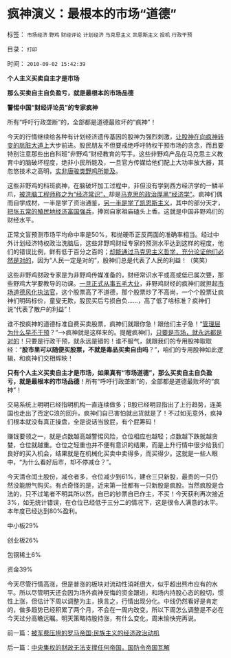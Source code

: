 # 疯神演义：最根本的市场“道德”

标签： `市场经济` `野鸡` `财经评论` `计划经济` `马克思主义` `凯恩斯主义` `投机` `行政干预` 

目录： `打印`

时间： `2010-09-02 15:42:39`

**个人主义买卖自主才是市场**

**那么买卖自主自负盈亏，就是最根本的市场品德**

**警惕中国“财经评论员”的专家疯神**

所有“呼吁行政垄断”的，全部都是道德最败坏的“疯神”！

今天的行情继续给各种有计划经济遗传基因的股神为强烈刺激，[让股神在向疯神转变的肮脏大道上](../../../2010/9/1/疯神演义：“股神变疯神”的技术要点.md)大步前进。股民朋友不但要戒绝呼吁特权干预市场的贪念，而且要特别注意那些出自科班“非野鸡”财经教育的写手。这些非野鸡产品在马克思主义教育中的脑破坏程度，绝非小民所能及，一旦官方传媒给他们配上大功率放大器，其忽悠技术之高明，[实非唐骏类野鸡所能及](../../../2010/7/13/炒作唐骏“假文凭”的丑陋，没有契约就无所谓诚信.md)。

这些非野鸡的科班疯神，在脑破坏加工过程中，非但没有学到西方经济学的一鳞半爪，[被洗脑工程师称之为“经济常识”，](../../../2009/7/27/实用主义的现代愚民制造业.md)却是[马克思的政治厚黑“经济学”](../../../2009/12/15/最要不得权威的经济学和权威的政治经济学.md)。疯神们偶而自学成材，一半是学了资治通鉴，[另一半是学了凯恩斯主义](http://blog.163.com/darthvad/blog/static/53399470200953111452935)，其中的部分天才，[把张五常的殖民地经济富国强兵](../../../2009/7/23/马列凯恩斯张五常理论中国特色化的共同特点.md)，捧回自家祖庙磕头上香。这就是中国非野鸡们的财经水平。

正常文盲预测市场平均命中率是50%，和抛硬币正反两面的准确率相当。经过中外计划经济特权政治洗脑后，这些非野鸡财经专家的预测水平达到这样的程度，他们的错误比例，鲜有低于百分之百的；[却能通过马克思主义哲学，充分论证他们必然是对的](../../../2010/3/10/处处股神都是哲学家.md)，因为“人民一定是对的”，股神们总是代表了人民的利益！（笑笑）

这些非野鸡财政专家是为非野鸡传媒准备的，财经常识水平或高或低已属次要，那些野鸡大学要教导的功课。[一旦正式从事五毛大业](../../../2010/1/13/五毛就业是个技术活.md)，非野鸡财经的疯神们就担起[市场道德风化执法官](../../../2010/4/23/中国愚民眼中的SEC起诉高盛；大盘股可能有更大的下跌.md)，这个股票高了不道德，那个股票炒了不高尚，一个个股票让疯神们明码标价，童叟无欺，股民买后亏损自负……，高了低了啥标准？疯神们说“代表了散户的利益”！

谁不按疯神的道德标准自费买卖股票，疯神们就跟你急！跟他们主子急！“[管理层为什么早不干预](http://blog.sina.com.cn/s/blog_5563a64d0100gfpk.html)？”—>疯神就是这样来的。提醒疯神们，[只要是市场，就永远都是对的](../../../2009/1/23/市场经济去特权化,市场是最强大的天然的平准工具.md)！只要是行政干预，就永远是错的！谁不服气，就跟我们的专用股神取取经：“**股市里可以随便买股票，不就是毒品买卖自由吗**？”，咱们的专用股神如此逻辑，和疯神们交相辉映！

**只有个人主义买卖自主才是市场，如果真有“市场道德”，那么买卖自主自负盈亏，就是最根本的市场品德**！所有“呼吁行政垄断”的，全部都是道德最败坏的“疯神”！

交易系统上明明已经指明机构一直连续做多；B股已经明显指出了上行趋势，连美国也走出了否定C浪的回升。疯神们自已害怕就出货就是了！不过如无意外，疯神们根本就没有真正操盘，全是说话当放屁，有个屁筹码！

赚钱要领之一，就是点数越高越警惕风险，仓位相应也越轻；点数越下跌就越贪婪，仓位就越重。仓位之轻重也并不便有意识的结果，而是上升行情中很少给我们良好的买入机会，结果就是在机械化买卖中卖得多，而买得少。这就是一些人眼中，“为什么看好后市，却不停减仓？”。

今天清仓闰土股份，减仓者多，仓位减少到61%，建仓三只新股，最贵的一只仍然没能胆气购买。有点奇怪的是，近来第一批都有一只新股是疯股。当然疯股是合法的，只不过笔者不明其所以然，自已的钞票自已作主，不买！今天获利再次接近3%，如无统计错误，在仓位已经低于三分二的情况下，这是很令人满意的水平。本年度已经达到80%盈利。

中小板29%

创业板26%

包钢稀土6%

资金39%

今天尽管行情高涨，但是普涨的板块对流动性消耗很大，似乎超出熊市应有的水平。所以尽管明天还会因为场外疯神反悔的资金跟进，和场内持股心态的殷切，惯性上涨，但估计下周以调整为主，换言之，行情出现分化。中线仍然看好是肯定的，做多趋势已经积累了两个月，不会在一周内改变。所以下周怎么调整是不必在今天过分高瞻远瞩。明天策略持股持涨，有什么变化，周末愉快完再说。



前一篇：[被军费压垮的罗马帝国;民族主义的经济政治动机](../../../2010/9/1/被军费压垮的罗马帝国;民族主义的经济政治动机.md)

后一篇：[中央集权的财政无法支撑任何帝国，国防令帝国瓦解](../../../2010/9/2/中央集权的财政无法支撑任何帝国，国防令帝国瓦解.md)